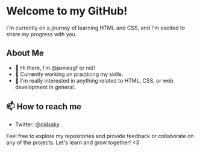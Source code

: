 # Welcome to my GitHub! 
I'm currently on a journey of learning HTML and CSS, and I'm excited to share my progress with you.

##  About Me
- 🌱 Hi there, I’m @jamiesgf or nid!
- 🔭 Currently working on practicing my skills.
- 💬 I'm really interested in anything related to HTML, CSS, or web development in general.

## 📫 How to reach me
- Twitter: [@nidssky](https://twitter.com/nidssky)

Feel free to explore my repositories and provide feedback or collaborate on any of the projects. Let's learn and grow together! <3
